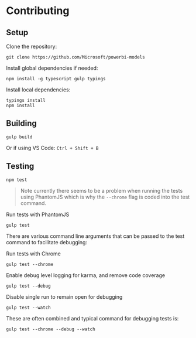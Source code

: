 # Contributing

## Setup

Clone the repository:
```
git clone https://github.com/Microsoft/powerbi-models
```

Install global dependencies if needed:
```
npm install -g typescript gulp typings
```

Install local dependencies:
```
typings install
npm install
```

## Building
```
gulp build
```
Or if using VS Code: `Ctrl + Shift + B`

## Testing
```
npm test
```
> Note currently there seems to be a problem when running the tests using PhantomJS which is why the `--chrome` flag is coded into the test command.

Run tests with PhantomJS
```
gulp test
```

There are various command line arguments that can be passed to the test command to facilitate debugging:

Run tests with Chrome
```
gulp test --chrome
```

Enable  debug level logging for karma, and remove code coverage
```
gulp test --debug
```

Disable single run to remain open for debugging
```
gulp test --watch
```

These are often combined and typical command for debugging tests is:
```
gulp test --chrome --debug --watch
```